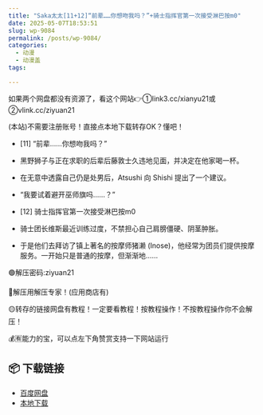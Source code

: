 ```yaml
---
title: "Saka太太[11+12]“前辈……你想吻我吗？”+骑士指挥官第一次接受淋巴按m0"
date: 2025-05-07T18:53:51
slug: wp-9084
permalink: /posts/wp-9084/
categories:
  - 动漫
  - 动漫盖
tags:

---
```


如果两个网盘都没有资源了，看这个网站👉①link3.cc/xianyu21或②vlink.cc/ziyuan21

(本站)不需要注册账号！直接点本地下载转存OK？懂吧！

*   \[11\] “前辈……你想吻我吗？”
*   黑野狮子与正在求职的后辈后藤敦士久违地见面，并决定在他家喝一杯。
*   在无意中透露自己仍是处男后，Atsushi 向 Shishi 提出了一个建议。
*   “我要试着避开巫师旗吗……？”

*   \[12\] 骑士指挥官第一次接受淋巴按m0
*   骑士团长维斯最近训练过度，不禁担心自己肩膀僵硬、阴茎肿胀。
*   于是他们去拜访了镇上著名的按摩师猪濑 (Inose)，他经常为团员们提供按摩服务。一开始只是普通的按摩，但渐渐地……

🟢解压密码:ziyuan21

🔵解压用解压专家！(应用商店有)

🟡转存的链接网盘有教程！一定要看教程！按教程操作！不按教程操作你不会解压！

💰🈶能力的宝，可以点左下角赞赏支持一下网站运行

## 📦 下载链接
- [百度网盘](https://blziyuan21.com/pay-download/9084?key=ddf6b0b384&down_id=0)
- [本地下载](https://blziyuan21.com/pay-download/9084?key=ddf6b0b384&down_id=1)

